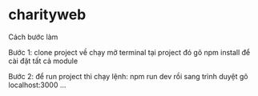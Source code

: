 # charityweb

Cách bước làm

Bước 1: clone project về chạy mở terminal tại project đó gõ npm install để cài đặt tất cả module

Bước 2: để run project thì chạy lệnh: npm run dev rồi sang trình duyệt gõ localhost:3000
...
